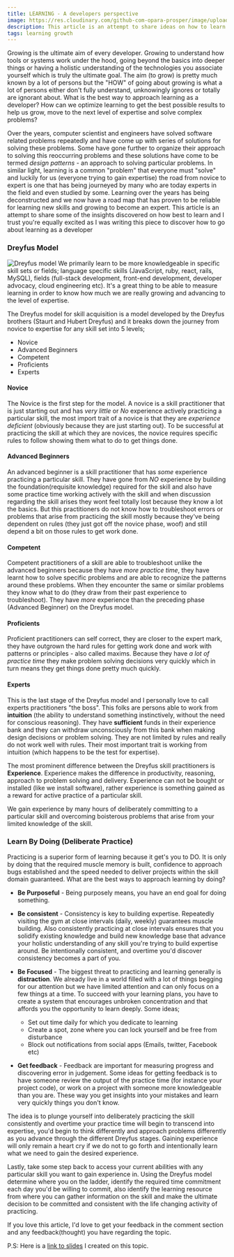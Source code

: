 ```yaml
---
title: LEARNING - A developers perspective
image: https://res.cloudinary.com/github-com-opara-prosper/image/upload/w_1000,ar_16:9,c_fill,g_auto,e_sharpen/v1584111509/dreyfus-img_dkeqgb.png
description: This article is an attempt to share ideas on how to learn as a software developer
tags: learning growth
---
```

<!--![Article hero image](https://res.cloudinary.com/github-com-opara-prosper/image/upload/w_1000,ar_16:9,c_fill,g_auto,e_sharpen/v1584111509/dreyfus-img_dkeqgb.png)-->

Growing is the ultimate aim of every developer. Growing to understand how tools or systems work under the hood, going beyond the basics into deeper things or having a holistic understanding of the technologies you associate yourself which is truly the ultimate goal. The aim (to grow) is pretty much known by a lot of persons but the "HOW" of going about growing is what a lot of persons either don't fully understand, unknowingly ignores or totally are ignorant about. What is the best way to approach learning as a developer? How can we optimize learning to get the best possible results to help us grow, move to the next level of expertise and solve complex problems?

Over the years, computer scientist and engineers have solved software related problems repeatedly and have come up with series of solutions for solving these problems. Some have gone further to organize their approach to solving this reoccurring problems and these solutions have come to be termed *design patterns* - an approach to solving particular problems. In similar light, learning is a common "problem" that everyone must "solve" and luckily for us (everyone trying to gain expertise) the road from novice to expert is one that has being journeyed by many who are today experts in the field and even studied by some. Learning over the years has being deconstructed and we now have a road map that has proven to be reliable for learning new skills and growing to become an expert. This article is an attempt to share some of the insights discovered on how best to learn and I trust you're equally excited as I was writing this piece to discover how to go about learning as a developer


### Dreyfus Model
![Dreyfus model](https://res.cloudinary.com/github-com-opara-prosper/image/upload/w_1000,ar_16:9,c_fill,g_auto,e_sharpen/v1584111501/dreyfus_skns9e.png)
We primarily learn to be more knowledgeable in specific skill sets or fields; language specific skills (JavaScript, ruby, react, rails, MySQL), fields (full-stack development, front-end development, developer advocacy, cloud engineering etc). It's a great thing to be able to measure learning in order to know how much we are really growing and advancing to the level of expertise.

The Dreyfus model for skill acquisition is a model developed by the Dreyfus brothers (Staurt and Hubert Dreyfus) and it breaks down the journey from novice to expertise for any skill set into 5 levels;

- Novice
- Advanced Beginners
- Competent
- Proficients
- Experts

#### Novice
  The Novice is the first step for the model. A novice is a skill practitioner that is just starting out and has *very little* or *No* experience actively practicing a particular skill, the most import trait of a novice is that they are *experience deficient* (obviously because they are just starting out). To be successful at practicing the skill at which they are novices, the novice requires specific rules to follow showing them what to do to get things done.

#### Advanced Beginners
  An advanced beginner is a skill practitioner that has *some* experience practicing a particular skill. They have gone from *NO* experience by building the foundation(requisite knowledge) required for the skill and also have some practice time working actively with the skill and when discussion regarding the skill arises they wont feel totally lost because they know a lot the basics. But this practitioners do not know how to troubleshoot errors or problems that arise from practicing the skill mostly because they've being dependent on rules (they just got off the novice phase, woof) and still depend a bit on those rules to get work done.

#### Competent
  Competent practitioners of a skill are able to troubleshoot unlike the advanced beginners because they have *more practice time*, they have learnt how to solve specific problems and are able to recognize the patterns around these problems. When they encounter the same or similar problems they know what to do (they draw from their past experience to troubleshoot). They have *more* experience than the preceding phase (Advanced Beginner) on the Dreyfus model.

#### Proficients
  Proficient practitioners can self correct, they are closer to the expert mark, they have outgrown the hard rules for getting work done and work with patterns or principles - also called maxims. Because they have *a lot of practice time* they make problem solving decisions very quickly which in turn means they get things done pretty much quickly.

#### Experts
  This is the last stage of the Dreyfus model and I personally love to call experts practitioners "the boss". This folks are persons able to work from **intuition** (the ability to understand something instinctively, without the need for conscious reasoning). They have **sufficient** funds in their experience bank and they can withdraw unconsciously from this bank when making design decisions or problem solving. They are not limited by rules and really do not work well with rules. Their most important trait is working from intuition (which happens to be the test for expertise).

The most prominent difference between the Dreyfus skill practitioners is **Experience**. Experience  makes the difference in productivity, reasoning, approach to problem solving and delivery. Experience can not be bought or installed (like we install software), rather experience is something gained as a reward for active practice of a particular skill.


We gain experience by many hours of deliberately committing to a particular skill and overcoming boisterous problems that arise from your limited knowledge of the skill.

### Learn By Doing (Deliberate Practice)

Practicing is a superior form of learning because it get's you to DO. It is only by doing that the required muscle memory is built, confidence to approach bugs established and the speed needed to deliver projects within the skill domain guaranteed. What are the best ways to approach learning by doing?

- **Be Purposeful** -
  Being purposely means, you have an end goal for doing something.

- **Be consistent** -
  Consistency is key to building expertise. Repeatedly visiting the gym at close intervals (daily, weekly) guarantees muscle building. Also consistently practicing at close intervals ensures that you solidify existing knowledge and build new knowledge base that advance your holistic understanding of any skill you're trying to build expertise around. Be intentionally consistent, and overtime you'd discover consistency becomes a part of you.

- **Be Focused** -
    The biggest threat to practicing and learning generally is **distraction**. We already live in a world filled with a lot of things begging for our attention but we have limited attention and can only focus on a few things at a time. To succeed with your learning plans, you have to create a system that encourages unbroken concentration and that affords you the opportunity to learn deeply. Some ideas;
  - Set out time daily for which you dedicate to learning
  - Create a spot, zone where you can lock yourself and be free from disturbance
  - Block out notifications from social apps (Emails, twitter, Facebook etc)

- **Get feedback** - 
    Feedback are important for measuring progress and discovering error in judgement. Some ideas for getting feedback is to have someone review the output of the practice time (for instance your project code), or work on a project with someone more knowledgeable than you are. These way you get insights into your mistakes and learn very quickly things you don't know.

The idea is to plunge yourself into deliberately practicing the skill consistently and overtime your practice time will begin to transcend into expertise, you'd begin to think differently and approach problems differently as you advance through the different Dreyfus stages. Gaining experience will only remain a heart cry if we do not to go forth and intentionally learn what we need to gain the desired experience.

Lastly, take some step back to access your current abilities with any particular skill you want to gain experience in. Using the Dreyfus model determine where you on the ladder, identify the required time commitment each day you'd be willing to commit, also identify the learning resource from where you can gather information on the skill and make the ultimate decision to be committed and consistent with the life changing activity of practicing.

If you love this article, I'd love to get your feedback in the comment section and any feedback(thought) you have regarding the topic.

P.S: Here is a [link to slides](https://speakerdeck.com/opara_prosper79/learning-a-developers-perspective-c6f2f021-3939-46f1-86fe-1108734bd66c) I created on this topic.